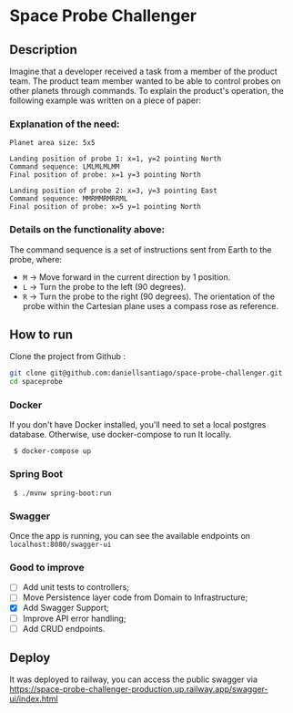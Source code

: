 # Space Probe Challenger
## Description
Imagine that a developer received a task from a member of the product team. The product team member wanted to be able to control probes on other planets through commands. To explain the product's operation, the following example was written on a piece of paper:

### Explanation of the need:
```
Planet area size: 5x5

Landing position of probe 1: x=1, y=2 pointing North
Command sequence: LMLMLMLMM
Final position of probe: x=1 y=3 pointing North

Landing position of probe 2: x=3, y=3 pointing East
Command sequence: MMRMMRMRRML
Final position of probe: x=5 y=1 pointing North
```
### Details on the functionality above:
The command sequence is a set of instructions sent from Earth to the probe, where:
- `M` -> Move forward in the current direction by 1 position.
- `L` -> Turn the probe to the left (90 degrees).
- `R` -> Turn the probe to the right (90 degrees).
The orientation of the probe within the Cartesian plane uses a compass rose as reference.

## How to run

Clone the project from Github :

```sh
git clone git@github.com:daniellsantiago/space-probe-challenger.git
cd spaceprobe
```

### Docker
If you don't have Docker installed, you'll need to set a local postgres database. Otherwise, use docker-compose to run It locally.

``` shell
 $ docker-compose up
 ```

### Spring Boot
``` shell
 $ ./mvnw spring-boot:run
 ```
### Swagger
Once the app is running, you can see the available endpoints on ``` localhost:8080/swagger-ui ```

### Good to improve

- [ ] Add unit tests to controllers;
- [ ] Move Persistence layer code from Domain to Infrastructure;
- [X] Add Swagger Support;
- [ ] Improve API error handling;
- [ ] Add CRUD endpoints.

## Deploy
It was deployed to railway, you can access the public swagger via https://space-probe-challenger-production.up.railway.app/swagger-ui/index.html
